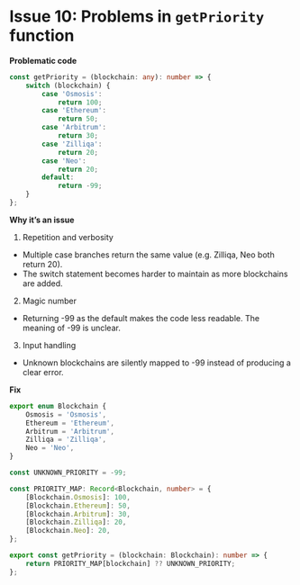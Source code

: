 # Issue 10: Problems in `getPriority` function

**Problematic code**
```ts
const getPriority = (blockchain: any): number => {
    switch (blockchain) {
        case 'Osmosis':
            return 100;
        case 'Ethereum':
            return 50;
        case 'Arbitrum':
            return 30;
        case 'Zilliqa':
            return 20;
        case 'Neo':
            return 20;
        default:
            return -99;
    }
};
```
**Why it’s an issue**
1. Repetition and verbosity
- Multiple case branches return the same value (e.g. Zilliqa, Neo both return 20).
- The switch statement becomes harder to maintain as more blockchains are added.

2. Magic number
- Returning -99 as the default makes the code less readable. The meaning of -99 is unclear.

3. Input handling
- Unknown blockchains are silently mapped to -99 instead of producing a clear error.

**Fix**
```ts
export enum Blockchain {
    Osmosis = 'Osmosis',
    Ethereum = 'Ethereum',
    Arbitrum = 'Arbitrum',
    Zilliqa = 'Zilliqa',
    Neo = 'Neo',
}

const UNKNOWN_PRIORITY = -99;

const PRIORITY_MAP: Record<Blockchain, number> = {
    [Blockchain.Osmosis]: 100,
    [Blockchain.Ethereum]: 50,
    [Blockchain.Arbitrum]: 30,
    [Blockchain.Zilliqa]: 20,
    [Blockchain.Neo]: 20,
};

export const getPriority = (blockchain: Blockchain): number => {
    return PRIORITY_MAP[blockchain] ?? UNKNOWN_PRIORITY;
};
```